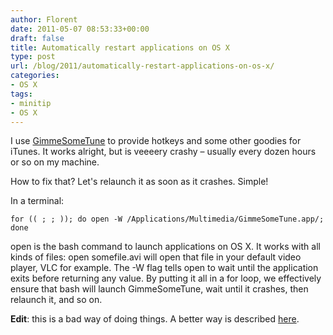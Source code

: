 ```yaml
---
author: Florent
date: 2011-05-07 08:53:33+00:00
draft: false
title: Automatically restart applications on OS X
type: post
url: /blog/2011/automatically-restart-applications-on-os-x/
categories:
- OS X
tags:
- minitip
- OS X
---
```


I use [GimmeSomeTune](http://www.eternalstorms.at/gimmesometune/GimmeSomeTune/GimmeSomeTune.html) to provide hotkeys and some other goodies for iTunes. It works alright, but is veeeery crashy – usually every dozen hours or so on my machine.

How to fix that? Let's relaunch it as soon as it crashes. Simple!

In a terminal:

```
for (( ; ; )); do open -W /Applications/Multimedia/GimmeSomeTune.app/; done
```

open is the bash command to launch applications on OS X. It works with all kinds of files: open somefile.avi will open that file in your default video player, VLC for example. The -W flag tells open to wait until the application exits before returning any value. By putting it all in a for loop, we effectively ensure that bash will launch GimmeSomeTune, wait until it crashes, then relaunch it, and so on.

**Edit**: this is a bad way of doing things. A better way is described [here](/blog/2011/keep-gimmesometune-running/).
